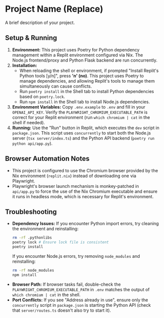 # Project Name (Replace)

A brief description of your project.

## Setup & Running

1.  **Environment:** This project uses Poetry for Python dependency management within a Replit environment configured via Nix. The Node.js frontend/proxy and Python Flask backend are run concurrently.
2.  **Installation:**
    *   When reloading the shell or environment, if prompted "Install Replit's Python tools [y/n]", press **'n' (no)**. This project uses Poetry to manage dependencies, and allowing Replit's tools to manage them simultaneously can cause conflicts.
    *   Run `poetry install` in the Shell tab to install Python dependencies based on `poetry.lock`.
    *   Run `npm install` in the Shell tab to install Node.js dependencies.
3.  **Environment Variables:** Copy `.env.example` to `.env` and fill in your `OPENAI_API_KEY`. Verify the `PLAYWRIGHT_CHROMIUM_EXECUTABLE_PATH` is correct for your Replit environment (run `which chromium | cat` in the shell if needed).
4.  **Running:** Use the "Run" button in Replit, which executes the `dev` script in `package.json`. This script uses `concurrently` to start both the Node.js server (`tsx server/index.ts`) and the Python API backend (`poetry run python api/app.py`).

## Browser Automation Notes

*   This project is configured to use the Chromium browser provided by the Nix environment (`replit.nix`) instead of downloading one via Playwright.
*   Playwright's browser launch mechanism is monkey-patched in `api/app.py` to force the use of the Nix Chromium executable and ensure it runs in headless mode, which is necessary for Replit's environment.

## Troubleshooting

*   **Dependency Issues:** If you encounter Python import errors, try cleaning the environment and reinstalling:
    ```bash
    rm -rf .pythonlibs
    poetry lock # Ensure lock file is consistent
    poetry install
    ```
    If you encounter Node.js errors, try removing `node_modules` and reinstalling:
    ```bash
    rm -rf node_modules
    npm install
    ```
*   **Browser Path:** If browser tasks fail, double-check the `PLAYWRIGHT_CHROMIUM_EXECUTABLE_PATH` in `.env` matches the output of `which chromium | cat` in the shell.
*   **Port Conflicts:** If you see "Address already in use", ensure only the `concurrently` script in `package.json` is starting the Python API (check that `server/routes.ts` doesn't also try to start it).
